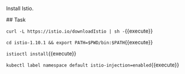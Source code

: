 Install Istio.

## Task

`curl -L https://istio.io/downloadIstio | sh -`{{execute}}

`cd istio-1.10.1 && export PATH=$PWD/bin:$PATH`{{execute}}

`istioctl install`{{execute}}

`kubectl label namespace default istio-injection=enabled`{{execute}}
